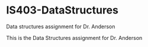 # IS403-DataStructures
Data structures assignment for Dr. Anderson

This is the Data Structures assignment for Dr. Anderson